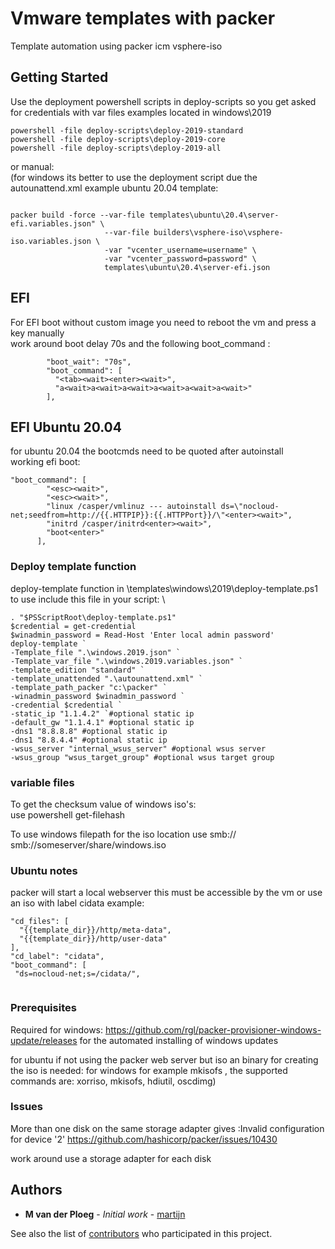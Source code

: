 # Vmware templates with packer

Template automation using packer icm vsphere-iso

## Getting Started

Use the deployment powershell scripts in deploy-scripts so you get asked for credentials 
with var files examples located in windows\2019
```
powershell -file deploy-scripts\deploy-2019-standard
powershell -file deploy-scripts\deploy-2019-core
powershell -file deploy-scripts\deploy-2019-all 
```

or manual:  \
(for windows its better to use the deployment script due the autounattend.xml
example ubuntu 20.04 template:
```

packer build -force --var-file templates\ubuntu\20.4\server-efi.variables.json" \
                     --var-file builders\vsphere-iso\vsphere-iso.variables.json \
                     -var "vcenter_username=username" \
                     -var "vcenter_password=password" \
                     templates\ubuntu\20.4\server-efi.json
```    

## EFI
For EFI boot without custom image you need to reboot the vm and press a key manually \
work around boot delay 70s and the following boot_command : 
```
        "boot_wait": "70s",
        "boot_command": [
          "<tab><wait><enter><wait>",
          "a<wait>a<wait>a<wait>a<wait>a<wait>a<wait>"
        ],
```
## EFI Ubuntu 20.04
for ubuntu 20.04 the bootcmds need to be quoted after autoinstall \
working efi boot:
```
"boot_command": [
        "<esc><wait>",
        "<esc><wait>",
        "linux /casper/vmlinuz --- autoinstall ds=\"nocloud-net;seedfrom=http://{{.HTTPIP}}:{{.HTTPPort}}/\"<enter><wait>",
        "initrd /casper/initrd<enter><wait>",
        "boot<enter>"
      ],
```

### Deploy template function
deploy-template function in \templates\windows\2019\deploy-template.ps1 \
to use include this file in your script:  \

```
. "$PSScriptRoot\deploy-template.ps1"
$credential = get-credential
$winadmin_password = Read-Host 'Enter local admin password' 
deploy-template `
-Template_file ".\windows.2019.json" `
-Template_var_file ".\windows.2019.variables.json" `
-template_edition "standard" `
-template_unattended ".\autounattend.xml" `
-template_path_packer "c:\packer" `
-winadmin_password $winadmin_password `
-credential $credential `
-static_ip "1.1.4.2" `#optional static ip
-default_gw "1.1.4.1" #optional static ip
-dns1 "8.8.8.8" #optional static ip
-dns1 "8.8.4.4" #optional static ip
-wsus_server "internal_wsus_server" #optional wsus server
-wsus_group "wsus_target_group" #optional wsus target group

```



### variable files

To get the checksum value of windows iso's:\
use powershell get-filehash

To use windows filepath for the iso location use smb://
smb://someserver/share/windows.iso

### Ubuntu notes

packer will start a local webserver this must be accessible by the vm 
or use an iso with label cidata
example:

```
"cd_files": [
  "{{template_dir}}/http/meta-data",
  "{{template_dir}}/http/user-data"
],
"cd_label": "cidata",
"boot_command": [
 "ds=nocloud-net;s=/cidata/",
 
```

### Prerequisites

Required for windows: https://github.com/rgl/packer-provisioner-windows-update/releases
for the automated installing of windows updates

for ubuntu if not using the packer web server but iso an binary for creating the iso is needed:
for windows for example mkisofs , the supported commands are: xorriso, mkisofs, hdiutil, oscdimg)

### Issues
More than one disk on the same storage adapter gives :Invalid configuration for device '2'
https://github.com/hashicorp/packer/issues/10430

work around use a storage adapter for each disk

## Authors

* **M van der Ploeg** - *Initial work* - [martijn](https://github.com/martijnxd)

See also the list of [contributors](https://github.com/martijnxd/vmware-templates/contributors) who participated in this project.
